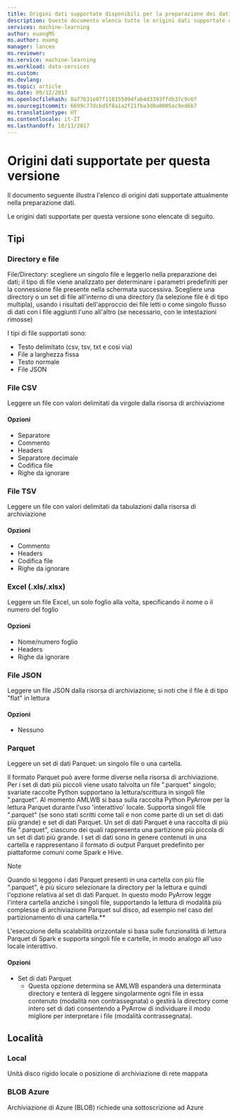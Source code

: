 ```yaml
---
title: Origini dati supportate disponibili per la preparazione dei dati di Microsoft Azure Machine Learning | Microsoft Docs
description: Questo documento elenca tutte le origini dati supportate disponibili per la preparazione dei dati di Azure Machine Learning
services: machine-learning
author: euangMS
ms.author: euang
manager: lanceo
ms.reviewer: 
ms.service: machine-learning
ms.workload: data-services
ms.custom: 
ms.devlang: 
ms.topic: article
ms.date: 09/12/2017
ms.openlocfilehash: 0a77b31e07f118155094fab4d3393ffdb37c9c6f
ms.sourcegitcommit: 6699c77dcbd5f8a1a2f21fba3d0a0005ac9ed6b7
ms.translationtype: HT
ms.contentlocale: it-IT
ms.lasthandoff: 10/11/2017
---
```

# <a name="supported-data-sources-for-this-release"></a>Origini dati supportate per questa versione 
Il documento seguente illustra l'elenco di origini dati supportate attualmente nella preparazione dati.

Le origini dati supportate per questa versione sono elencate di seguito.

## <a name="types"></a>Tipi 
### <a name="directory-vs-file"></a>Directory e file
File/Directory: scegliere un singolo file e leggerlo nella preparazione dei dati; il tipo di file viene analizzato per determinare i parametri predefiniti per la connessione file presente nella schermata successiva. Scegliere una directory o un set di file all'interno di una directory (la selezione file è di tipo multipla), usando i risultati dell'approccio dei file letti o come singolo flusso di dati con i file aggiunti l'uno all'altro (se necessario, con le intestazioni rimosse)

I tipi di file supportati sono:
- Testo delimitato (csv, tsv, txt e così via) 
- File a larghezza fissa
- Testo normale
- File JSON

### <a name="csv-file"></a>File CSV
Leggere un file con valori delimitati da virgole dalla risorsa di archiviazione

#### <a name="options"></a>Opzioni
- Separatore
- Commento
- Headers
- Separatore decimale
- Codifica file
- Righe da ignorare

### <a name="tsv-file"></a>File TSV
Leggere un file con valori delimitati da tabulazioni dalla risorsa di archiviazione

#### <a name="options"></a>Opzioni
- Commento
- Headers
- Codifica file
- Righe da ignorare

### <a name="excel-xlsxlsx"></a>Excel (.xls/.xlsx)
Leggere un file Excel, un solo foglio alla volta, specificando il nome o il numero del foglio

#### <a name="options"></a>Opzioni
- Nome/numero foglio
- Headers
- Righe da ignorare

### <a name="json-file"></a>File JSON
Leggere un file JSON dalla risorsa di archiviazione; si noti che il file è di tipo "flat" in lettura

#### <a name="options"></a>Opzioni
- Nessuno

### <a name="parquet"></a>Parquet
Leggere un set di dati Parquet: un singolo file o una cartella.

Il formato Parquet può avere forme diverse nella risorsa di archiviazione. Per i set di dati più piccoli viene usato talvolta un file ".parquet" singolo; svariate raccolte Python supportano la lettura/scrittura in singoli file ".parquet". Al momento AMLWB si basa sulla raccolta Python PyArrow per la lettura Parquet durante l'uso 'interattivo' locale. Supporta singoli file ".parquet" (se sono stati scritti come tali e non come parte di un set di dati più grande) e set di dati Parquet. Un set di dati Parquet è una raccolta di più file ".parquet", ciascuno dei quali rappresenta una partizione più piccola di un set di dati più grande. I set di dati sono in genere contenuti in una cartella e rappresentano il formato di output Parquet predefinito per piattaforme comuni come Spark e Hive.

>[!NOTE]
>Quando si leggono i dati Parquet presenti in una cartella con più file ".parquet", è più sicuro selezionare la directory per la lettura e quindi l'opzione relativa al set di dati Parquet. In questo modo PyArrow legge l'intera cartella anziché i singoli file, supportando la lettura di modalità più complesse di archiviazione Parquet sul disco, ad esempio nel caso del partizionamento di una cartella.**

L'esecuzione della scalabilità orizzontale si basa sulle funzionalità di lettura Parquet di Spark e supporta singoli file e cartelle, in modo analogo all'uso locale interattivo.

#### <a name="options"></a>Opzioni
- Set di dati Parquet
  - Questa opzione determina se AMLWB espanderà una determinata directory e tenterà di leggere singolarmente ogni file in essa contenuto (modalità non contrassegnata) o gestirà la directory come intero set di dati consentendo a PyArrow di individuare il modo migliore per interpretare i file (modalità contrassegnata).


## <a name="locations"></a>Località
### <a name="local"></a>Local
Unità disco rigido locale o posizione di archiviazione di rete mappata

### <a name="azure-blob"></a>BLOB Azure
Archiviazione di Azure (BLOB) richiede una sottoscrizione ad Azure

